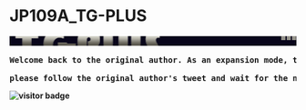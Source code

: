 # JP109A_TG-PLUS
![](assets/logo960.png) <BR>

<pre><strong>Welcome back to the original author. As an expansion mode, this mod completes its mission. <BR>
please follow the original author's tweet and wait for the new version.<BR></pre>

![visitor badge](https://visitor-badge.glitch.me/badge?page_id=github.com/km2ii/JP109A_TG-PLUS)
